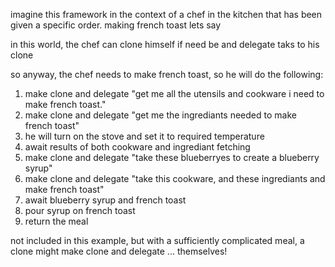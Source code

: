 imagine this framework in the context of a chef in the kitchen that has been given a specific order. making french toast lets say 

in this world, the chef can clone himself if need be and delegate taks to his clone

so anyway, the chef needs to make french toast, so he will do the following:

1. make clone and delegate "get me all the utensils and cookware i need to make french toast." 
2. make clone and delegate "get me the ingrediants needed to make french toast"
3. he will turn on the stove and set it to required temperature
4. await results of both cookware and ingrediant fetching
5. make clone and delegate "take these blueberryes to create a blueberry syrup" 
6. make clone and delegate "take this cookware, and these ingrediants and make french toast"
7. await blueberry syrup and french toast 
8. pour syrup on french toast
9. return the meal

not included in this example, but with a sufficiently complicated meal, a clone might make clone and delegate ... themselves! 


